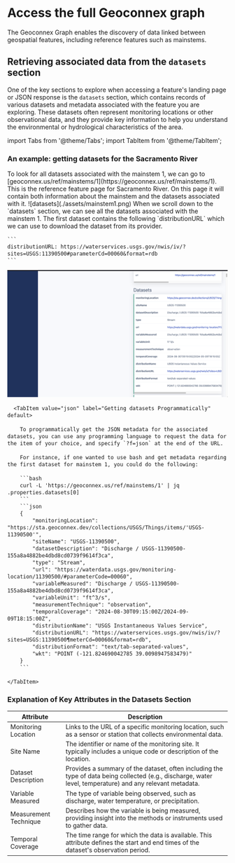 # Access the full Geoconnex graph

The Geoconnex Graph enables the discovery of data linked between geospatial features, including reference features such as mainstems.  

## Retrieving associated data from the `datasets` section

One of the key sections to explore when accessing a feature's landing page or JSON response is the `datasets` section, which contains records of various datasets and metadata associated with the feature you are exploring. These datasets often represent monitoring locations or other observational data, and they provide key information to help you understand the environmental or hydrological characteristics of the area.

import Tabs from '@theme/Tabs';
import TabItem from '@theme/TabItem';

### An example: getting datasets for the Sacramento River
<Tabs>
  <TabItem value="query" label="Getting datasets via the UI" default>
  To look for all datasets associated with the mainstem 1, we can go to [geoconnex.us/ref/mainstems/1](https://geoconnex.us/ref/mainstems/1). This is the reference feature page for Sacramento River. On this page it will contain both information about the mainstem and the datasets associated with it.
![datasets](./assets/mainstem1.png)
    When we scroll down to the `datasets` section, we can see all the datasets associated with the mainstem 1. The first dataset contains the following `distributionURL` which we can use to download the dataset from its provider. 

    ```
    distributionURL: https://waterservices.usgs.gov/nwis/iv/?sites=USGS:11390500#parameterCd=00060&format=rdb
    ```


![datasets](./assets/datasetGraph.png)
    </TabItem>


      <TabItem value="json" label="Getting datasets Programmatically" default>
    
        To programmatically get the JSON metadata for the associated datasets, you can use any programming language to request the data for the item of your choice, and specify `?f=json` at the end of the URL.

        For instance, if one wanted to use bash and get metadata regarding the first dataset for mainstem 1, you could do the following:

        ```bash
        curl -L 'https://geoconnex.us/ref/mainstems/1' | jq .properties.datasets[0]
        ```
        ```json
        {
            "monitoringLocation": "https://sta.geoconnex.dev/collections/USGS/Things/items/'USGS-11390500'",
            "siteName": "USGS-11390500",
            "datasetDescription": "Discharge / USGS-11390500-155a8a4882be4dbd8cd0739f9614f3ca",
            "type": "Stream",
            "url": "https://waterdata.usgs.gov/monitoring-location/11390500/#parameterCode=00060",
            "variableMeasured": "Discharge / USGS-11390500-155a8a4882be4dbd8cd0739f9614f3ca",
            "variableUnit": "ft^3/s",
            "measurementTechnique": "observation",
            "temporalCoverage": "2024-08-30T09:15:00Z/2024-09-09T18:15:00Z",
            "distributionName": "USGS Instantaneous Values Service",
            "distributionURL": "https://waterservices.usgs.gov/nwis/iv/?sites=USGS:11390500¶meterCd=00060&format=rdb",
            "distributionFormat": "text/tab-separated-values",
            "wkt": "POINT (-121.824690042785 39.0098947583479)"
        }
        ```

    </TabItem>
    
</Tabs>



### Explanation of Key Attributes in the Datasets Section

| Attribute | Description |
| --- | --- |
| Monitoring Location | Links to the URL of a specific monitoring location, such as a sensor or station that collects environmental data. |
| Site Name | The identifier or name of the monitoring site. It typically includes a unique code or description of the location. |
| Dataset Description | Provides a summary of the dataset, often including the type of data being collected (e.g., discharge, water level, temperature) and any relevant metadata. |
| Variable Measured | The type of variable being observed, such as discharge, water temperature, or precipitation. |
| Measurement Technique | Describes how the variable is being measured, providing insight into the methods or instruments used to gather data. |
| Temporal Coverage | The time range for which the data is available. This attribute defines the start and end times of the dataset's observation period. |


